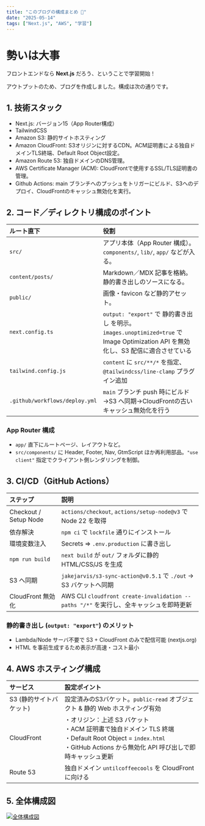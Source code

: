 ```yaml
---
title: "このブログの構成まとめ 🚀"
date: "2025-05-14"
tags: ["Next.js", "AWS", "学習"]
---
```


# 勢いは大事

フロントエンドなら **Next.js** だろう、ということで学習開始！  
  
アウトプットのため、ブログを作成しました。構成は次の通りです。


## 1. 技術スタック

-   Next.js: バージョン15（App Router構成）
-   TailwindCSS
-   Amazon S3: 静的サイトホスティング
-   Amazon CloudFront: S3オリジンに対するCDN。ACM証明書による独自ドメインTLS終端、Default Root Object設定。
-   Amazon Route 53: 独自ドメインのDNS管理。
-   AWS Certificate Manager (ACM): CloudFrontで使用するSSL/TLS証明書の管理。
-   Github Actions: main ブランチへのプッシュをトリガーにビルド、S3へのデプロイ、CloudFrontのキャッシュ無効化を実行。


## 2. コード／ディレクトリ構成のポイント

| ルート直下                     | 役割                                                                                                         |
| :----------------------------- | :----------------------------------------------------------------------------------------------------------- |
| `src/`                         | アプリ本体（App Router 構成）。`components/`, `lib/`, `app/` などが入る。                                      |
| `content/posts/`               | Markdown／MDX 記事を格納。静的書き出しのソースになる。                                                               |
| `public/`                      | 画像・favicon など静的アセット。                                                                                 |
| `next.config.ts`               | `output: "export"` で 静的書き出し を明示。`images.unoptimized=true` で Image Optimization API を無効化し、S3 配信に適合させている |
| `tailwind.config.js`           | `content` に `src/**/*` を指定、`@tailwindcss/line-clamp` プラグイン追加                                         |
| `.github/workflows/deploy.yml` | `main` ブランチ push 時にビルド→S3 へ同期→CloudFrontの古いキャッシュ無効化を行う                                                 |

### App Router 構成

-   `app/` 直下にルートページ、レイアウトなど。
-   `src/components/` に Header, Footer, Nav, GtmScript ほか再利用部品。`"use client"` 指定でクライアント側レンダリングを制御。


## 3. CI/CD（GitHub Actions）

| ステップ            | 説明                                                                                                     |
| :------------------ | :------------------------------------------------------------------------------------------------------- |
| Checkout / Setup Node | `actions/checkout`, `actions/setup-node@v3` で Node 22 を取得                                            |
| 依存解決            | `npm ci` で `lockfile` 通りにインストール                                                                    |
| 環境変数注入        | Secrets ⇒ `.env.production` に書き出し                                             |
| `npm run build`     | `next build` が `out/` フォルダに静的 HTML/CSS/JS を生成                                                   |
| S3 へ同期           | `jakejarvis/s3-sync-action@v0.5.1` で `./out` → S3 バケットへ同期                                          |
| CloudFront 無効化   | AWS CLI `cloudfront create-invalidation --paths "/*"` を実行し、全キャッシュを即時更新                       |

### 静的書き出し (`output: "export"`) のメリット

-   Lambda/Node サーバ不要で S3 + CloudFront のみで配信可能 (nextjs.org)
-   HTML を事前生成するため表示が高速・コスト最小


## 4. AWS ホスティング構成

| サービス              | 設定ポイント                                                                                                                                                                                                |
| :-------------------- | :-------------------------------------------------------------------------------------------------------------------------------------------------------------------------------------------------------- |
| S3 (静的サイトバケット) | 設定済みのS3バケット。`public-read` オブジェクト & 静的 Web ホスティング有効                                                                                                                                 |
| CloudFront            | ・オリジン：上述 S3 バケット<br>・ACM 証明書で独自ドメイン TLS 終端<br>・Default Root Object = `index.html`<br>・GitHub Actions から無効化 API 呼び出しで即時キャッシュ更新                          |
| Route 53              | 独自ドメイン `untilcoffeecools` を CloudFront に向ける                                                                                                                                                      |


## 5. 全体構成図

[![全体構成図](/architecture.png)](/architecture.png)